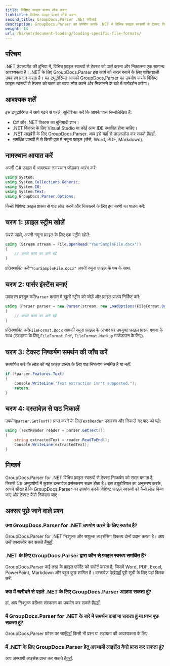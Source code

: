 ```yaml
---
title: विशिष्ट फ़ाइल प्रारूप लोड करना
linktitle: विशिष्ट फ़ाइल प्रारूप लोड करना
second_title: GroupDocs.Parser .NET एपीआई
description: GroupDocs.Parser का उपयोग करके .NET में विभिन्न फ़ाइल स्वरूपों से टेक्स्ट निकालना सीखें। कुशल दस्तावेज़ प्रसंस्करण के लिए चरण-दर-चरण ट्यूटोरियल।
weight: 14
url: /hi/net/document-loading/loading-specific-file-formats/
---
```

## परिचय
.NET डेवलपमेंट की दुनिया में, विभिन्न फ़ाइल स्वरूपों से टेक्स्ट को पार्स करना और निकालना एक सामान्य आवश्यकता है। .NET के लिए GroupDocs.Parser इस कार्य को सरल बनाने के लिए शक्तिशाली उपकरण प्रदान करता है। यह ट्यूटोरियल आपको GroupDocs.Parser का उपयोग करके विशिष्ट फ़ाइल स्वरूपों से टेक्स्ट को चरण दर चरण लोड करने और निकालने के बारे में मार्गदर्शन करेगा।
## आवश्यक शर्तें
इस ट्यूटोरियल में आगे बढ़ने से पहले, सुनिश्चित करें कि आपके पास निम्नलिखित हैं:
- C# और .NET विकास का बुनियादी ज्ञान।
- .NET विकास के लिए Visual Studio या कोई अन्य IDE स्थापित होना चाहिए।
-  .NET लाइब्रेरी के लिए GroupDocs.Parser. आप इसे यहाँ से डाउनलोड कर सकते हैं[यहाँ](https://releases.groupdocs.com/parser/net/).
- समर्थित प्रारूपों में से किसी एक में नमूना फ़ाइल (जैसे, Word, PDF, Markdown).

## नामस्थान आयात करें
अपनी C# फ़ाइल में आवश्यक नामस्थान जोड़कर आरंभ करें:
```csharp
using System;
using System.Collections.Generic;
using System.IO;
using System.Text;
using GroupDocs.Parser.Options;
```

किसी विशिष्ट फ़ाइल प्रारूप से पाठ लोड करने और निकालने के लिए इन चरणों का पालन करें:
## चरण 1: फ़ाइल स्ट्रीम खोलें
सबसे पहले, अपनी नमूना फ़ाइल के लिए एक स्ट्रीम खोलें:
```csharp
using (Stream stream = File.OpenRead("YourSampleFile.docx"))
{
    // अगले चरण पर आगे बढ़ें
}
```
 प्रतिस्थापित करें`"YourSampleFile.docx"` अपनी नमूना फ़ाइल के पथ के साथ.
## चरण 2: पार्सर इंस्टेंस बनाएं
 उदाहरण प्रस्तुत करें`Parser` क्लास में खुली स्ट्रीम को जोड़ें और फ़ाइल प्रारूप निर्दिष्ट करें:
```csharp
using (Parser parser = new Parser(stream, new LoadOptions(FileFormat.Docx)))
{
    // अगले चरण पर आगे बढ़ें
}
```
 प्रतिस्थापित करें`FileFormat.Docx` आपकी नमूना फ़ाइल के आधार पर उपयुक्त फ़ाइल प्रारूप गणना के साथ (उदाहरण के लिए,`FileFormat.Pdf`, `FileFormat.Markup` मार्कडाउन के लिए).
## चरण 3: टेक्स्ट निष्कर्षण समर्थन की जाँच करें
सत्यापित करें कि लोड की गई फ़ाइल प्रारूप के लिए पाठ निष्कर्षण समर्थित है या नहीं:
```csharp
if (!parser.Features.Text)
{
    Console.WriteLine("Text extraction isn't supported.");
    return;
}
```
## चरण 4: दस्तावेज़ से पाठ निकालें
 उपयोग`parser.GetText()` प्राप्त करने के लिए`TextReader` उदाहरण और निकाले गए पाठ को पढ़ें:
```csharp
using (TextReader reader = parser.GetText())
{
    string extractedText = reader.ReadToEnd();
    Console.WriteLine(extractedText);
}
```

## निष्कर्ष
GroupDocs.Parser for .NET विभिन्न फ़ाइल स्वरूपों से टेक्स्ट निष्कर्षण को सरल बनाता है, जिससे C# अनुप्रयोगों में कुशल दस्तावेज़ प्रसंस्करण सक्षम होता है। इस ट्यूटोरियल का अनुसरण करके, आपने सीखा है कि GroupDocs.Parser का उपयोग करके विशिष्ट फ़ाइल स्वरूपों को कैसे लोड किया जाए और टेक्स्ट कैसे निकाला जाए।

## अक्सर पूछे जाने वाले प्रश्न
### क्या GroupDocs.Parser for .NET उपयोग करने के लिए स्वतंत्र है?
GroupDocs.Parser for .NET निःशुल्क और सशुल्क लाइसेंसिंग विकल्प दोनों प्रदान करता है। आप उन्हें एक्सप्लोर कर सकते हैं[यहाँ](https://purchase.groupdocs.com/buy).
### .NET के लिए GroupDocs.Parser द्वारा कौन से फ़ाइल स्वरूप समर्थित हैं?
 GroupDocs.Parser कई तरह के फ़ाइल फ़ॉर्मेट को सपोर्ट करता है, जिसमें Word, PDF, Excel, PowerPoint, Markdown और बहुत कुछ शामिल है। दस्तावेज़ देखें[यहाँ](https://tutorials.groupdocs.com/parser/net/) पूरी सूची के लिए यहां क्लिक करें.
### क्या मैं खरीदने से पहले .NET के लिए GroupDocs.Parser आज़मा सकता हूं?
 हां, आप निःशुल्क परीक्षण संस्करण का उपयोग कर सकते हैं[यहाँ](https://releases.groupdocs.com/).
### मैं GroupDocs.Parser for .NET के बारे में समर्थन कहां पा सकता हूं या प्रश्न पूछ सकता हूं?
 GroupDocs.Parser फ़ोरम पर जाएँ[यहाँ](https://forum.groupdocs.com/c/parser/17) किसी भी प्रश्न या सहायता की आवश्यकता के लिए.
### मैं .NET के लिए GroupDocs.Parser हेतु अस्थायी लाइसेंस कैसे प्राप्त कर सकता हूं?
 आप अस्थायी लाइसेंस प्राप्त कर सकते हैं[यहाँ](https://purchase.groupdocs.com/temporary-license/).